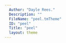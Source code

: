```yaml
---
  Author: "Dayle Rees."
  Description: ""
  FileName: "peel.tmTheme"
  ID: "peel"
  Title: "peel"
  layout: theme
---
```

  